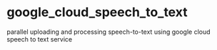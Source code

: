 # google_cloud_speech_to_text
parallel uploading and processing speech-to-text using google cloud speech to text service
